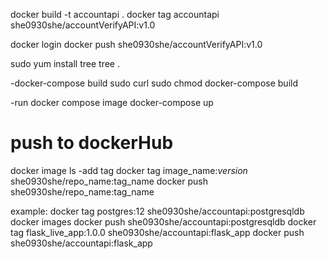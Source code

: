 
docker build -t accountapi .
docker tag accountapi she0930she/accountVerifyAPI:v1.0

docker login
docker push she0930she/accountVerifyAPI:v1.0

sudo yum install tree
tree .

-docker-compose build
sudo curl
sudo chmod
docker-compose build

-run docker compose image
docker-compose up


# push to dockerHub
docker image ls
-add tag
docker tag image_name:_version_ she0930she/repo_name:tag_name
docker push she0930she/repo_name:tag_name

example:
docker tag postgres:12 she0930she/accountapi:postgresqldb 
docker images
docker push she0930she/accountapi:postgresqldb
docker tag flask_live_app:1.0.0 she0930she/accountapi:flask_app
docker push she0930she/accountapi:flask_app

